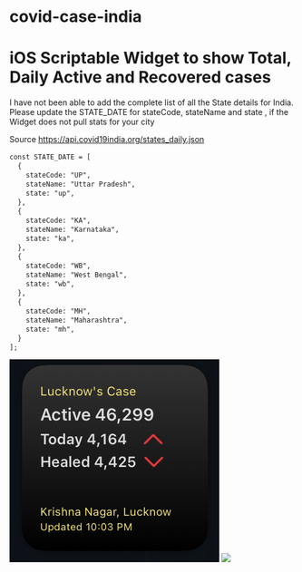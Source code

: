 # covid-case-india
# iOS Scriptable Widget to show Total, Daily Active and Recovered cases

I have not been able to add the complete list of all the State details for India. 
Please update the STATE_DATE for stateCode, stateName and state , if the Widget does not pull stats for your city

Source
https://api.covid19india.org/states_daily.json

    const STATE_DATE = [
      {
        stateCode: "UP",
        stateName: "Uttar Pradesh",
        state: "up",
      },
      {
        stateCode: "KA",
        stateName: "Karnataka",
        state: "ka",
      },
      {
        stateCode: "WB",
        stateName: "West Bengal",
        state: "wb",
      },
      {
        stateCode: "MH",
        stateName: "Maharashtra",
        state: "mh",
      }
    ];

<img src="https://raw.githubusercontent.com/Chittprakash/covid-case-india/main/Screen%20Shot%202021-04-29%20at%2010.04.37%20PM.png">
<img src="https://github.com/Chittprakash/covid-case-india/blob/main/IMG_1890.PNG?raw=true">

